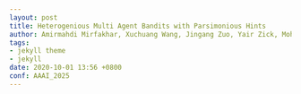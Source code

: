 ```yaml
---
layout: post
title: Heterogenious Multi Agent Bandits with Parsimonious Hints
author: Amirmahdi Mirfakhar, Xuchuang Wang, Jingang Zuo, Yair Zick, Mohammad Hajiesmaili
tags:
- jekyll theme
- jekyll
date: 2020-10-01 13:56 +0800
conf: AAAI_2025
---
```


